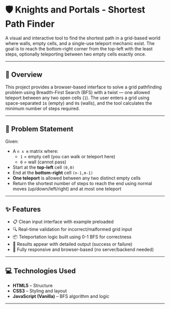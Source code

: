 # 🛡️ Knights and Portals - Shortest Path Finder

A visual and interactive tool to find the shortest path in a grid-based world where walls, empty cells, and a single-use teleport mechanic exist. The goal is to reach the bottom-right corner from the top-left with the least steps, optionally teleporting between two empty cells exactly once.

---

## 🚀 Overview

This project provides a browser-based interface to solve a grid pathfinding problem using Breadth-First Search (BFS) with a twist — one allowed teleport between any two open cells (`1`). The user enters a grid using space-separated `1`s (empty) and `0`s (walls), and the tool calculates the minimum number of steps required.

---

## 🧠 Problem Statement

Given:
- A `n x m` matrix where:
  - `1` = empty cell (you can walk or teleport here)
  - `0` = wall (cannot pass)
- Start at the **top-left** cell `(0,0)`
- End at the **bottom-right** cell `(n-1,m-1)`
- **One teleport** is allowed between any two distinct empty cells
- Return the shortest number of steps to reach the end using normal moves (up/down/left/right) and at most one teleport

---

## ✨ Features

- 📋 Clean input interface with example preloaded
- 🔍 Real-time validation for incorrect/malformed grid input
- 📦 Teleportation logic built using 0-1 BFS for correctness
- 🧾 Results appear with detailed output (success or failure)
- 📱 Fully responsive and browser-based (no server/backend needed)

---

## 💻 Technologies Used

- **HTML5** – Structure
- **CSS3** – Styling and layout
- **JavaScript (Vanilla)** – BFS algorithm and logic

---
